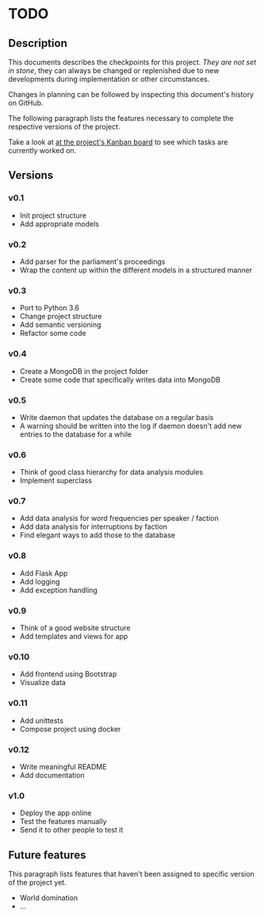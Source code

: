 # TODO

## Description

This documents describes the checkpoints for this project. *They are not set
in stone*, they can always be changed or replenished due to new developments
during implementation or other circumstances.

Changes in planning can be followed by inspecting this document's history on
GitHub.

The following paragraph lists the features necessary to complete the
respective versions of the project.

Take a look at [at the project's Kanban board](https://tree.taiga.io/project/kaleidophon-debattenkultur/kanban)
to see which tasks are currently worked on.

## Versions

### v0.1

* Init project structure
* Add appropriate models

### v0.2

* Add parser for the parliament's proceedings
* Wrap the content up within the different models in a structured manner

### v0.3
* Port to Python 3.6
* Change project structure
* Add semantic versioning
* Refactor some code

### v0.4

* Create a MongoDB in the project folder
* Create some code that specifically writes data into MongoDB

### v0.5

* Write daemon that updates the database on a regular basis
* A warning should be written into the log if daemon doesn't add new entries
to the database for a while

### v0.6

* Think of good class hierarchy for data analysis modules
* Implement superclass

### v0.7

* Add data analysis for word frequencies per speaker / faction
* Add data analysis for interruptions by faction
* Find elegant ways to add those to the database

### v0.8

* Add Flask App
* Add logging
* Add exception handling

### v0.9

* Think of a good website structure
* Add templates and views for app

### v0.10

* Add frontend using Bootstrap
* Visualize data

### v0.11

* Add unittests
* Compose project using docker

### v0.12
* Write meaningful README
* Add documentation

### v1.0

* Deploy the app online
* Test the features manually
* Send it to other people to test it

## Future features

This paragraph lists features that haven't been assigned to specific version
of the project yet.

* World domination
* ...
